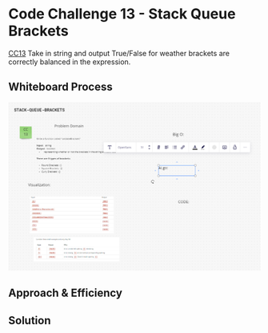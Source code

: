 # Code Challenge 13 - Stack Queue Brackets

[CC13](https://canvas.instructure.com/courses/5233640/assignments/32144430)
Take in string and output True/False for weather brackets are correctly balanced in the expression.

## Whiteboard Process

![WhiteBoardProcess](stack-queue-brackets.png)

## Approach & Efficiency



## Solution


